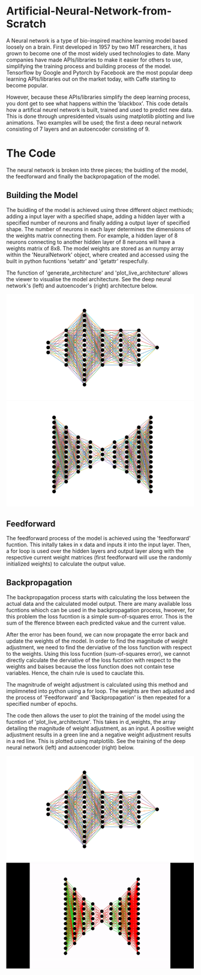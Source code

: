 # Artificial-Neural-Network-from-Scratch

A Neural network is a type of bio-inspired machine learning model based loosely on a brain. First developed in 1957 by two MIT researchers, it has grown to become one of the most widely used technologies to date. Many companies have made APIs/libraries to make it easier for others to use, simplifying the training process and building process of the model. Tensorflow by Google and Pytorch by Facebook are the most popular deep learning APIs/libraries out on the market today, with Caffe starting to become popular.

However, because these APIs/libraries simplify the deep learning process, you dont get to see what happens within the 'blackbox'. This code details how a artifical neurel network is built, trained and used to predict new data. This is done through unpresidented visuals using matplotlib plotting and live animations. Two examples will be used; the first a deep neural network consisting of 7 layers and an autoencoder consisting of 9.

# The Code
The neural network is broken into three pieces; the buidling of the model, the feedforward and finally the backpropagation of the model. 

## Building the Model
The buidling of the model is achieved using three different object methiods; adding a input layer with a specified shape, adding a hidden layer with a specified number of neurons and finally adding a output layer of specified shape. The number of neurons in each layer determines the dimensions of the weights matrix connecting them. For example, a hidden layer of 8 neurons connecting to another hidden layer of 8 neruons will have a weights matrix of 8x8. The model weights are stored as an numpy array within the 'NeuralNetwork' object, where created and accessed using the built in python fucntions 'setattr' and 'getattr' respecfully. 

The function of 'generate_architecture' and 'plot_live_architecture' allows the viewer to visualise the model architecture. See the deep neural network's (left) and autoencoder's (right) architecture below.

<img src="neural_network_architecture.png" width="500"/> <img src="autoencoder.png" width="500"/>

## Feedforward
The feedforward process of the model is achieved using the 'feedforward' fucntion. This initally takes in x data and inputs it into the input layer. Then, a for loop is used over the hidden layers and output layer along with the respective current weight matrices (first feedforward will use the randomly initialized weights) to calculate the output value.

## Backpropagation
The backpropagation process starts with calculating the loss between the actual data and the calculated model output. There are many available loss fucntions whioch can be used in the backpropagation process, hwoever, for this problem the loss fucntion is a simple sum-of-squares error. Thos is the sum of the fference btween each predicted vakue and the current value.

After the error has been found, we can now propagate the error back and update the weights of the model. In order to find the magnitude of weight adjustment, we need to find the derviative of the loss function with respect to the weights. Using this loss fucntion (sum-of-squares error), we cannot directly calculate the derviative of the loss fucntion with respect to the weights and baises because the loss function does not contain tese variables. Hence, the chain rule is used to cauclate this.

The magnitrude of weight adjustment is calculated using this method and implimneted into python using a for loop. The weights are then adjusted and the process of 'Feedforward' and 'Backpropagation' is then repeated for a specified number of epochs.

The code then allows the user to plot the training of the model using the fucntion of 'plot_live_architecture'. This takes in d_weights, the array detailing the magnitude of weight adjustment, as an input. A positive weight adjustment results in a green line and a negative weight adjustment results in a red line. This is plotted using matplotlib. See the training of the deep neural network (left) and autoencoder (right) below.

<img src="neural_network_architecture.png" width="500"/> <img src="Training_autoencoder.gif" width="500"/>





